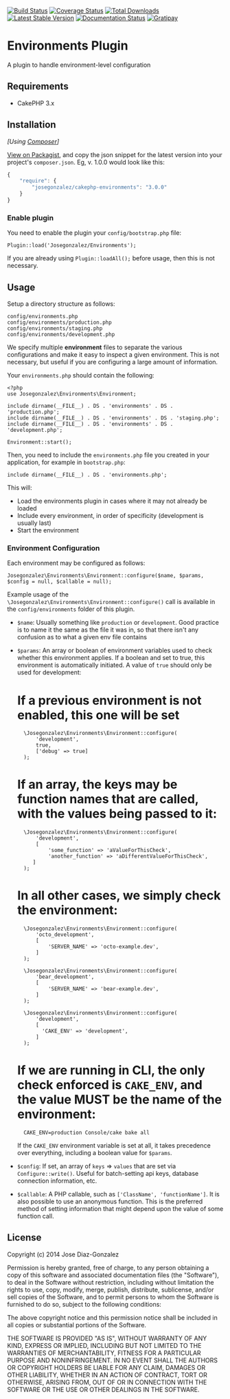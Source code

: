 [![Build Status](https://img.shields.io/travis/josegonzalez/cakephp-environments/master.svg?style=flat-square)](https://travis-ci.org/josegonzalez/cakephp-environments)
[![Coverage Status](https://img.shields.io/coveralls/josegonzalez/cakephp-environments.svg?style=flat-square)](https://coveralls.io/r/josegonzalez/cakephp-environments?branch=master)
[![Total Downloads](https://img.shields.io/packagist/dt/josegonzalez/cakephp-environments.svg?style=flat-square)](https://packagist.org/packages/josegonzalez/cakephp-environments)
[![Latest Stable Version](https://img.shields.io/packagist/v/josegonzalez/cakephp-environments.svg?style=flat-square)](https://packagist.org/packages/josegonzalez/cakephp-environments)
[![Documentation Status](https://readthedocs.org/projects/cakephp-environments/badge/?version=latest&style=flat-square)](https://readthedocs.org/projects/cakephp-environments/?badge=latest)
[![Gratipay](https://img.shields.io/gratipay/josegonzalez.svg?style=flat-square)](https://gratipay.com/~josegonzalez/)

# Environments Plugin

A plugin to handle environment-level configuration

## Requirements

* CakePHP 3.x

## Installation

_[Using [Composer](http://getcomposer.org/)]_

[View on Packagist](https://packagist.org/packages/josegonzalez/cakephp-environments), and copy the json snippet for the latest version into your project's `composer.json`. Eg, v. 1.0.0 would look like this:

```javascript
{
	"require": {
		"josegonzalez/cakephp-environments": "3.0.0"
	}
}
```

### Enable plugin

You need to enable the plugin your `config/bootstrap.php` file:

	Plugin::load('Josegonzalez/Environments');

If you are already using `Plugin::loadAll();` before usage, then this is not necessary.

## Usage

Setup a directory structure as follows:

	config/environments.php
	config/environments/production.php
	config/environments/staging.php
	config/environments/development.php

We specify multiple **environment** files to separate the various configurations and make it easy to inspect a given environment. This is not necessary, but useful if you are configuring a large amount of information.

Your `environments.php` should contain the following:

	<?php
	use Josegonzalez\Environments\Environment;

	include dirname(__FILE__) . DS . 'environments' . DS . 'production.php';
	include dirname(__FILE__) . DS . 'environments' . DS . 'staging.php';
	include dirname(__FILE__) . DS . 'environments' . DS . 'development.php';

	Environment::start();

Then, you need to include the `environments.php` file you created in your application, for example in `bootstrap.php`:

	include dirname(__FILE__) . DS . 'environments.php';

This will:

- Load the environments plugin in cases where it may not already be loaded
- Include every environment, in order of specificity (development is usually last)
- Start the environment

### Environment Configuration

Each environment may be configured as follows:

	Josegonzalez\Environments\Environment::configure($name, $params, $config = null, $callable = null);

Example usage of the `\Josegonzalez\Environments\Environment::configure()` call is available in the `config/environments` folder of this plugin.

- `$name`: Usually something like `production` or `development`. Good practice is to name it the same as the file it was in, so that there isn't any confusion as to what a given env file contains
- `$params`: An array or boolean of environment variables used to check whether this environment applies. If a boolean and set to true, this environment is automatically initiated. A value of `true` should only be used for development:

	# If a previous environment is not enabled, this one will be set

    	\Josegonzalez\Environments\Environment::configure(
            'development',
            true,
            ['debug' => true]
        );

	# If an array, the **keys** may be function names that are called, with the **values** being passed to it:

    	\Josegonzalez\Environments\Environment::configure(
            'development',
            [
        		'some_function' => 'aValueForThisCheck',
        		'another_function' => 'aDifferentValueForThisCheck',
    	   ]
        );

	# In all other cases, we simply check the environment:

    	\Josegonzalez\Environments\Environment::configure(
            'octo_development',
            [
        		'SERVER_NAME' => 'octo-example.dev',
        	]
        );

    	\Josegonzalez\Environments\Environment::configure(
            'bear_development',
            [
        		'SERVER_NAME' => 'bear-example.dev',
        	]
        );

    	\Josegonzalez\Environments\Environment::configure(
            'development',
            [
    		  'CAKE_ENV' => 'development',
    	    ]
        );

	# If we are running in CLI, the only check enforced is `CAKE_ENV`, and the value MUST be the name of the environment:

		CAKE_ENV=production Console/cake bake all

	If the `CAKE_ENV` environment variable is set at all, it takes precedence over everything, including a boolean value for `$params`.
- `$config`: If set, an array of `keys` => `values` that are set via `Configure::write()`. Useful for batch-setting api keys, database connection information, etc.
- `$callable`: A PHP callable, such as `['ClassName', 'functionName']`. It is also possible to use an anonymous function. This is the preferred method of setting information that might depend upon the value of some function call.

## License

Copyright (c) 2014 Jose Diaz-Gonzalez

Permission is hereby granted, free of charge, to any person obtaining a copy
of this software and associated documentation files (the "Software"), to deal
in the Software without restriction, including without limitation the rights
to use, copy, modify, merge, publish, distribute, sublicense, and/or sell
copies of the Software, and to permit persons to whom the Software is
furnished to do so, subject to the following conditions:

The above copyright notice and this permission notice shall be included in
all copies or substantial portions of the Software.

THE SOFTWARE IS PROVIDED "AS IS", WITHOUT WARRANTY OF ANY KIND, EXPRESS OR
IMPLIED, INCLUDING BUT NOT LIMITED TO THE WARRANTIES OF MERCHANTABILITY,
FITNESS FOR A PARTICULAR PURPOSE AND NONINFRINGEMENT. IN NO EVENT SHALL THE
AUTHORS OR COPYRIGHT HOLDERS BE LIABLE FOR ANY CLAIM, DAMAGES OR OTHER
LIABILITY, WHETHER IN AN ACTION OF CONTRACT, TORT OR OTHERWISE, ARISING FROM,
OUT OF OR IN CONNECTION WITH THE SOFTWARE OR THE USE OR OTHER DEALINGS IN
THE SOFTWARE.
